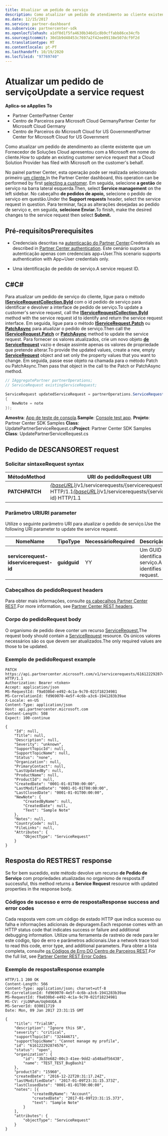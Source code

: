```yaml
---
title: Atualizar um pedido de serviço
description: Como atualizar um pedido de atendimento ao cliente existente que um Fornecedor de Soluções Cloud apresentou com a Microsoft em nome do cliente.
ms.date: 12/15/2017
ms.service: partner-dashboard
ms.subservice: partnercenter-sdk
ms.openlocfilehash: a1df0d1f5fa4630b346d1c8b9cffabb86ce34cfb
ms.sourcegitcommit: 30d1b9d48453c7697a2f42ee09138e507dcf9f2d
ms.translationtype: MT
ms.contentlocale: pt-PT
ms.lasthandoff: 10/19/2020
ms.locfileid: "97769740"
---
```

# <a name="update-a-service-request"></a><span data-ttu-id="88c5d-103">Atualizar um pedido de serviço</span><span class="sxs-lookup"><span data-stu-id="88c5d-103">Update a service request</span></span>

<span data-ttu-id="88c5d-104">**Aplica-se a**</span><span class="sxs-lookup"><span data-stu-id="88c5d-104">**Applies To**</span></span>

- <span data-ttu-id="88c5d-105">Partner Center</span><span class="sxs-lookup"><span data-stu-id="88c5d-105">Partner Center</span></span>
- <span data-ttu-id="88c5d-106">Centro de Parceiros para Microsoft Cloud Germany</span><span class="sxs-lookup"><span data-stu-id="88c5d-106">Partner Center for Microsoft Cloud Germany</span></span>
- <span data-ttu-id="88c5d-107">Centro de Parceiros do Microsoft Cloud for US Government</span><span class="sxs-lookup"><span data-stu-id="88c5d-107">Partner Center for Microsoft Cloud for US Government</span></span>

<span data-ttu-id="88c5d-108">Como atualizar um pedido de atendimento ao cliente existente que um Fornecedor de Soluções Cloud apresentou com a Microsoft em nome do cliente.</span><span class="sxs-lookup"><span data-stu-id="88c5d-108">How to update an existing customer service request that a Cloud Solution Provider has filed with Microsoft on the customer's behalf.</span></span>

<span data-ttu-id="88c5d-109">No painel partner Center, esta operação pode ser realizada selecionando primeiro [um cliente.](get-a-customer-by-name.md)</span><span class="sxs-lookup"><span data-stu-id="88c5d-109">In the Partner Center dashboard, this operation can be performed by first [selecting a customer](get-a-customer-by-name.md).</span></span> <span data-ttu-id="88c5d-110">Em seguida, selecione **a gestão** de serviço na barra lateral esquerda.</span><span class="sxs-lookup"><span data-stu-id="88c5d-110">Then, select **Service management** on the left sidebar.</span></span> <span data-ttu-id="88c5d-111">No cabeçalho **de pedidos de apoio,** selecione o pedido de serviço em questão.</span><span class="sxs-lookup"><span data-stu-id="88c5d-111">Under the **Support requests** header, select the service request in question.</span></span> <span data-ttu-id="88c5d-112">Para terminar, faça as alterações desejadas ao pedido de serviço e, em seguida, **selecione Enviar.**</span><span class="sxs-lookup"><span data-stu-id="88c5d-112">To finish, make the desired changes to the service request then select **Submit.**</span></span>

## <a name="prerequisites"></a><span data-ttu-id="88c5d-113">Pré-requisitos</span><span class="sxs-lookup"><span data-stu-id="88c5d-113">Prerequisites</span></span>

- <span data-ttu-id="88c5d-114">Credenciais descritas na [autenticação do Partner Center](partner-center-authentication.md).</span><span class="sxs-lookup"><span data-stu-id="88c5d-114">Credentials as described in [Partner Center authentication](partner-center-authentication.md).</span></span> <span data-ttu-id="88c5d-115">Este cenário suporta a autenticação apenas com credenciais app+User.</span><span class="sxs-lookup"><span data-stu-id="88c5d-115">This scenario supports authentication with App+User credentials only.</span></span>

- <span data-ttu-id="88c5d-116">Uma identificação de pedido de serviço.</span><span class="sxs-lookup"><span data-stu-id="88c5d-116">A service request ID.</span></span>

## <a name="c"></a><span data-ttu-id="88c5d-117">C\#</span><span class="sxs-lookup"><span data-stu-id="88c5d-117">C\#</span></span>

<span data-ttu-id="88c5d-118">Para atualizar um pedido de serviço do cliente, ligue para o método [**IServiceRequestCollection.ById**](/dotnet/api/microsoft.store.partnercenter.servicerequests.iservicerequestcollection.byid) com o id pedido de serviço para identificar e devolver a interface de pedido de serviço.</span><span class="sxs-lookup"><span data-stu-id="88c5d-118">To update a customer's service request, call the [**IServiceRequestCollection.ById**](/dotnet/api/microsoft.store.partnercenter.servicerequests.iservicerequestcollection.byid) method with the service request id to identify and return the service request interface.</span></span> <span data-ttu-id="88c5d-119">Em seguida, ligue para o método [**IServiceRequest.Patch**](/dotnet/api/microsoft.store.partnercenter.servicerequests.iservicerequest.patch) ou [**PatchAsync**](/dotnet/api/microsoft.store.partnercenter.servicerequests.iservicerequest.patchasync) para atualizar o pedido de serviço.</span><span class="sxs-lookup"><span data-stu-id="88c5d-119">Then call the [**IServiceRequest.Patch**](/dotnet/api/microsoft.store.partnercenter.servicerequests.iservicerequest.patch) or [**PatchAsync**](/dotnet/api/microsoft.store.partnercenter.servicerequests.iservicerequest.patchasync) method to update the service request.</span></span> <span data-ttu-id="88c5d-120">Para fornecer os valores atualizados, crie um novo objeto [**de ServiceRequest**](/dotnet/api/microsoft.store.partnercenter.models.servicerequests.servicerequest) vazio e desaje assimte apenas os valores de propriedade que pretende alterar.</span><span class="sxs-lookup"><span data-stu-id="88c5d-120">To provide the updated values, create a new, empty [**ServiceRequest**](/dotnet/api/microsoft.store.partnercenter.models.servicerequests.servicerequest) object and set only the property values that you want to change.</span></span> <span data-ttu-id="88c5d-121">Em seguida, passe esse objeto na chamada para o método Patch ou PatchAsync.</span><span class="sxs-lookup"><span data-stu-id="88c5d-121">Then pass that object in the call to the Patch or PatchAsync method.</span></span>

``` csharp
// IAggregatePartner partnerOperations;
// ServiceRequest existingServiceRequest;

ServiceRequest updatedServiceRequest = partnerOperations.ServiceRequests.ById(existingServiceRequest.Id).Patch(new ServiceRequest
{
   NewNote = note
});
```

<span data-ttu-id="88c5d-122">**Amostra**: [App de teste de consola](console-test-app.md).</span><span class="sxs-lookup"><span data-stu-id="88c5d-122">**Sample**: [Console test app](console-test-app.md).</span></span> <span data-ttu-id="88c5d-123">**Projeto**: Partner Center SDK Samples **Class**: UpdatePartnerServiceRequest.cs</span><span class="sxs-lookup"><span data-stu-id="88c5d-123">**Project**: Partner Center SDK Samples **Class**: UpdatePartnerServiceRequest.cs</span></span>

## <a name="rest-request"></a><span data-ttu-id="88c5d-124">Pedido de DESCANSO</span><span class="sxs-lookup"><span data-stu-id="88c5d-124">REST request</span></span>

### <a name="request-syntax"></a><span data-ttu-id="88c5d-125">Solicitar sintaxe</span><span class="sxs-lookup"><span data-stu-id="88c5d-125">Request syntax</span></span>

| <span data-ttu-id="88c5d-126">Método</span><span class="sxs-lookup"><span data-stu-id="88c5d-126">Method</span></span>    | <span data-ttu-id="88c5d-127">URI do pedido</span><span class="sxs-lookup"><span data-stu-id="88c5d-127">Request URI</span></span>                                                                                 |
|-----------|---------------------------------------------------------------------------------------------|
| <span data-ttu-id="88c5d-128">**PATCH**</span><span class="sxs-lookup"><span data-stu-id="88c5d-128">**PATCH**</span></span> | <span data-ttu-id="88c5d-129">[*{baseURL}*](partner-center-rest-urls.md)/v1/servicerequests/{servicerequest-id} HTTP/1.1</span><span class="sxs-lookup"><span data-stu-id="88c5d-129">[*{baseURL}*](partner-center-rest-urls.md)/v1/servicerequests/{servicerequest-id} HTTP/1.1</span></span> |

### <a name="uri-parameter"></a><span data-ttu-id="88c5d-130">Parâmetro URI</span><span class="sxs-lookup"><span data-stu-id="88c5d-130">URI parameter</span></span>

<span data-ttu-id="88c5d-131">Utilize o seguinte parâmetro URI para atualizar o pedido de serviço.</span><span class="sxs-lookup"><span data-stu-id="88c5d-131">Use the following URI parameter to update the service request.</span></span>

| <span data-ttu-id="88c5d-132">Nome</span><span class="sxs-lookup"><span data-stu-id="88c5d-132">Name</span></span>                  | <span data-ttu-id="88c5d-133">Tipo</span><span class="sxs-lookup"><span data-stu-id="88c5d-133">Type</span></span>     | <span data-ttu-id="88c5d-134">Necessário</span><span class="sxs-lookup"><span data-stu-id="88c5d-134">Required</span></span> | <span data-ttu-id="88c5d-135">Descrição</span><span class="sxs-lookup"><span data-stu-id="88c5d-135">Description</span></span>                                 |
|-----------------------|----------|----------|---------------------------------------------|
| <span data-ttu-id="88c5d-136">**servicerequest-id**</span><span class="sxs-lookup"><span data-stu-id="88c5d-136">**servicerequest-id**</span></span> | <span data-ttu-id="88c5d-137">**guid**</span><span class="sxs-lookup"><span data-stu-id="88c5d-137">**guid**</span></span> | <span data-ttu-id="88c5d-138">Y</span><span class="sxs-lookup"><span data-stu-id="88c5d-138">Y</span></span>        | <span data-ttu-id="88c5d-139">Um GUID que identifica o pedido de serviço.</span><span class="sxs-lookup"><span data-stu-id="88c5d-139">A GUID that identifies the service request.</span></span> |

### <a name="request-headers"></a><span data-ttu-id="88c5d-140">Cabeçalhos do pedido</span><span class="sxs-lookup"><span data-stu-id="88c5d-140">Request headers</span></span>

<span data-ttu-id="88c5d-141">Para obter mais informações, consulte [os cabeçalhos Partner Center REST](headers.md).</span><span class="sxs-lookup"><span data-stu-id="88c5d-141">For more information, see [Partner Center REST headers](headers.md).</span></span>

### <a name="request-body"></a><span data-ttu-id="88c5d-142">Corpo do pedido</span><span class="sxs-lookup"><span data-stu-id="88c5d-142">Request body</span></span>

<span data-ttu-id="88c5d-143">O organismo de pedido deve conter um recurso [ServiceRequest.](service-request-resources.md)</span><span class="sxs-lookup"><span data-stu-id="88c5d-143">The request body should contain a [ServiceRequest](service-request-resources.md) resource.</span></span> <span data-ttu-id="88c5d-144">Os únicos valores necessários são os que devem ser atualizados.</span><span class="sxs-lookup"><span data-stu-id="88c5d-144">The only required values are those to be updated.</span></span>

### <a name="request-example"></a><span data-ttu-id="88c5d-145">Exemplo de pedido</span><span class="sxs-lookup"><span data-stu-id="88c5d-145">Request example</span></span>

```http
PATCH https://api.partnercenter.microsoft.com/v1/servicerequests/616122292874576 HTTP/1.1
Authorization: Bearer <token>
Accept: application/json
MS-RequestId: f9a030bd-e492-4c1a-9c70-021f18234981
MS-CorrelationId: fd969070-4e5f-4c6b-a3c6-1941283b39ae
X-Locale: en-US
Content-Type: application/json
Host: api.partnercenter.microsoft.com
Content-Length: 508
Expect: 100-continue

{
    "Id": null,
    "Title": null,
    "Description": null,
    "Severity": "unknown",
    "SupportTopicId": null,
    "SupportTopicName": null,
    "Status": "none",
    "Organization": null,
    "PrimaryContact": null,
    "LastUpdatedBy": null,
    "ProductName": null,
    "ProductId": null,
    "CreatedDate": "0001-01-01T00:00:00",
    "LastModifiedDate": "0001-01-01T00:00:00",
    "LastClosedDate": "0001-01-01T00:00:00",
    "NewNote": {
        "CreatedByName": null,
        "CreatedDate": null,
        "Text": "Sample Note"
    },
    "Notes": null,
    "CountryCode": null,
    "FileLinks": null,
    "Attributes": {
        "ObjectType": "ServiceRequest"
    }
}
```

## <a name="rest-response"></a><span data-ttu-id="88c5d-146">Resposta do REST</span><span class="sxs-lookup"><span data-stu-id="88c5d-146">REST response</span></span>

<span data-ttu-id="88c5d-147">Se for bem sucedido, este método devolve um recurso **de Pedido de Serviço** com propriedades atualizadas no organismo de resposta.</span><span class="sxs-lookup"><span data-stu-id="88c5d-147">If successful, this method returns a **Service Request** resource with updated properties in the response body.</span></span>

### <a name="response-success-and-error-codes"></a><span data-ttu-id="88c5d-148">Códigos de sucesso e erro de resposta</span><span class="sxs-lookup"><span data-stu-id="88c5d-148">Response success and error codes</span></span>

<span data-ttu-id="88c5d-149">Cada resposta vem com um código de estado HTTP que indica sucesso ou falha e informações adicionais de depuragem.</span><span class="sxs-lookup"><span data-stu-id="88c5d-149">Each response comes with an HTTP status code that indicates success or failure and additional debugging information.</span></span> <span data-ttu-id="88c5d-150">Utilize uma ferramenta de rastreio de rede para ler este código, tipo de erro e parâmetros adicionais.</span><span class="sxs-lookup"><span data-stu-id="88c5d-150">Use a network trace tool to read this code, error type, and additional parameters.</span></span> <span data-ttu-id="88c5d-151">Para obter a lista completa, consulte [os Códigos de Erro DO Centro de Parceiros REST](error-codes.md).</span><span class="sxs-lookup"><span data-stu-id="88c5d-151">For the full list, see [Partner Center REST Error Codes](error-codes.md).</span></span>

### <a name="response-example"></a><span data-ttu-id="88c5d-152">Exemplo de resposta</span><span class="sxs-lookup"><span data-stu-id="88c5d-152">Response example</span></span>

```http
HTTP/1.1 200 OK
Content-Length: 566
Content-Type: application/json; charset=utf-8
MS-CorrelationId: fd969070-4e5f-4c6b-a3c6-1941283b39ae
MS-RequestId: f9a030bd-e492-4c1a-9c70-021f18234981
MS-CV: rjLONPum/Uq94UQA.0
MS-ServerId: 030011719
Date: Mon, 09 Jan 2017 23:31:15 GMT

{
    "title": "TrialSR",
    "description": "Ignore this SR",
    "severity": "critical",
    "supportTopicId": "32444671",
    "supportTopicName": "Cannot manage my profile",
    "id": "616122292874576",
    "status": "open",
    "organization": {
        "id": "3b33e682-00c3-41ee-9dd2-a548adf56438",
        "name": "TEST_TEST_BugBash1"
    },
    "productId": "15960",
    "createdDate": "2016-12-22T20:31:17.24Z",
    "lastModifiedDate": "2017-01-09T23:31:15.373Z",
    "lastClosedDate": "0001-01-01T00:00:00",
    "notes": [{
            "createdByName": "Account",
            "createdDate": "2017-01-09T23:31:15.373",
            "text": "Sample Note"
        }
    ],
    "attributes": {
        "objectType": "ServiceRequest"
    }
}
```
